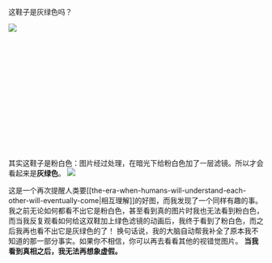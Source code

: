 这鞋子是灰绿色吗？

![](https://xiaohui-zhangjiakou.oss-cn-zhangjiakou.aliyuncs.com/image/202311252040989.png)



<br><br><br><br><br><br><br><br><br>
<br>
<br>
<br>
<br>


其实这鞋子是粉白色：图片经过处理，在暗光下给粉白色加了一层滤镜。所以才会看起来是**灰绿色**。
![](https://xiaohui-zhangjiakou.oss-cn-zhangjiakou.aliyuncs.com/image/202311252042144.png)

这是一个再次提醒人类要[[the-era-when-humans-will-understand-each-other-will-eventually-come|相互理解]]的好图，而我发现了一个同样有趣的事。我之前无论如何都看不出它是粉白色，甚至看到真的图片时我也无法看到粉白色，而当我反复观看如何给这双鞋加上绿色滤镜的动画后，我终于看到了粉白色，而之后我再也看不出它是灰绿色的了！
换句话说，我的大脑自动帮我补全了原本我不知道的那一部分事实。如果你不相信，你可以再去看看其他的视错觉图片。
**当我看到真相之后，我无法再想象虚假。**